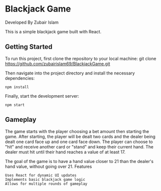 # Blackjack Game

Developed By Zubair Islam

This is a simple blackjack game built with React.


## Getting Started

To run this project, first clone the repository to your local machine:
    git clone https://github.com/zubairislam69/BlackjackGame.git

Then navigate into the project directory and install the necessary dependencies:

    npm install

Finally, start the development server:

    npm start

## Gameplay

The game starts with the player choosing a bet amount then starting the game. After starting, the player will be dealt two cards and the dealer being dealt one card face up and one card face down. The player can choose to "hit" and receive another card or "stand" and keep their current hand. The dealer must hit until their hand reaches a value of at least 17.

The goal of the game is to have a hand value closer to 21 than the dealer's hand value, without going over 21.
Features

    Uses React for dynamic UI updates
    Implements basic blackjack game logic
    Allows for multiple rounds of gameplay


